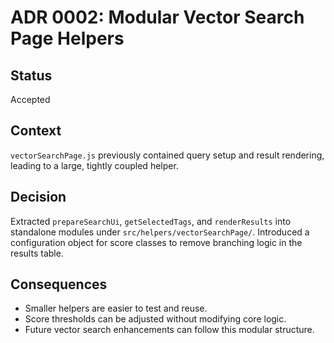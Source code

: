 # ADR 0002: Modular Vector Search Page Helpers

## Status

Accepted

## Context

`vectorSearchPage.js` previously contained query setup and result rendering, leading to a large, tightly coupled helper.

## Decision

Extracted `prepareSearchUi`, `getSelectedTags`, and `renderResults` into standalone modules under `src/helpers/vectorSearchPage/`. Introduced a configuration object for score classes to remove branching logic in the results table.

## Consequences

- Smaller helpers are easier to test and reuse.
- Score thresholds can be adjusted without modifying core logic.
- Future vector search enhancements can follow this modular structure.
